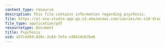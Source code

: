 ```yaml
---
content_type: resource
description: This file contains information regarding psychosis.
file: https://ol-ocw-studio-app-qa.s3.amazonaws.com/courses/es-s10-drugs-and-the-brain-spring-2013/a57ced5dd26c2c837efacd641dc67be6_MITES_S10S13_psychosiswk9.pdf
file_type: application/pdf
resourcetype: Document
title: Psychosis
uid: a57ced5d-d26c-2c83-7efa-cd641dc67be6
---
```

